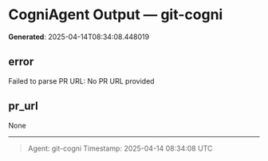 # CogniAgent Output — git-cogni

**Generated**: 2025-04-14T08:34:08.448019

## error
Failed to parse PR URL: No PR URL provided

## pr_url
None

---
> Agent: git-cogni
> Timestamp: 2025-04-14 08:34:08 UTC